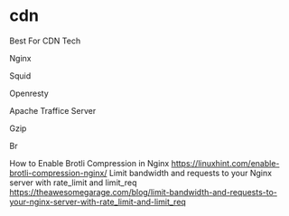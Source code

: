# cdn
Best For CDN Tech

Nginx

Squid

Openresty

Apache Traffice Server

Gzip

Br

How to Enable Brotli Compression in Nginx https://linuxhint.com/enable-brotli-compression-nginx/
Limit bandwidth and requests to your Nginx server with rate_limit and limit_req https://theawesomegarage.com/blog/limit-bandwidth-and-requests-to-your-nginx-server-with-rate_limit-and-limit_req
